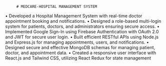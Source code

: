          # MEDCARE-HOSPITAL MANAGEMENT SYSTEM
 
• Developed a Hospital Management System with real-time doctor appointment booking and notifications.
• Designed a role-based multi-login system for patients, doctors, and administrators ensuring secure access.
• Implemented Google Sign-In using Firebase Authentication with OAuth 2.0 and JWT for secure user login.
• Built efficient RESTful APIs using Node.js and Express.js for managing appointments, users, and notifications.
• Designed secure and effective MongoDB schemas for managing patient, doctor, and appointment data.
• Created a responsive user interface with React.js and Tailwind CSS, utilizing React Redux for state management
